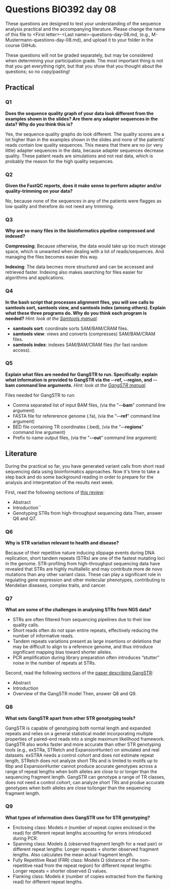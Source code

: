 
# Questions BIO392 day 08
These questions are designed to test your understanding of the sequence analysis practical and the accompanying literature. Please change the name of this file to \<First letter\>-\<Last name\>-questions-day-08.md, (e.g., M-Mustermann-questions-day-08.md), and upload it to your folder in the course GitHub.

These questions will not be graded separately, but may be considered when determining your participation grade. The most important thing is not that you get everything right, but that you show that you thought about the questions; so no copy/pasting!

## Practical

### Q1
**Does the sequence quality graph of your data look different from the examples shown in the slides? Are there any adapter sequences in the data? Why do you think this is?**

Yes, the sequence quality graphs do look different. The quality scores are a lot higher than in the examples shown in the slides and none of the patients' reads contain low quality sequences. This means that there are no (or very little) adapter sequences in the data, because adapter sequences decrease quality. These patient reads are simulations and not real data, which is probably the reason for the high quality sequences.

### Q2
**Given the FastQC reports, does it make sense to perform adapter and/or quality-trimming on your data?**

No, because none of the sequences in any of the patients were flagges as low quality and therefore do not need any trimming.

### Q3
**Why are so many files in the bioinformatics pipeline compressed and indexed?**

**Compressing**: Because otherwise, the data would take up too much storage space, which is unwanted when dealing with a lot of reads/sequences. And managing the files becomes easier this way.

**Indexing**: The data becmes more structured and can be accessed and retrieved faster. Indexing also makes searching for files easier for algorithms and applications.

### Q4
**In the bash script that processes alignment files, you will see calls to samtools sort, samtools view, and samtools index (among others). Explain what these three programs do. Why do you think each program is needed?**
*Hint: look at the [Samtools manual](http://www.htslib.org/doc/samtools.html)*.

* **samtools sort**: coordinate sorts SAM/BAM/CRAM files.
* **samtools view**: views and converts (compresses) SAM/BAM/CRAM files.
* **samtools index**: indexes SAM/BAM/CRAM files (for fast random access).

### Q5
**Explain what files are needed for GangSTR to run. Specifically: explain what information is provided to GangSTR via the --ref, --region, and --bam command line arguments.**
*Hint: look at the [GangSTR manual](https://github.com/gymreklab/gangstr).*

Files needed for GangSTR to run:
* Comma separated list of input BAM files, (via the "**--bam**" command line argument)
* FASTA file for refererence genome (.fa), (via the "**--ref**" command line argument)
* BED file containing TR coordinates (.bed), (via the "**--regions**" command line argument)
* Prefix to name output files, (via the "**--out**" command line argument)

## Literature
During the practical so far, you have generated variant calls from short read sequencing data using bioinformatics approaches. Now it's time to take a step back and do some background reading in order to prepare for the analysis and interpretation of the results next week. 

First, read the following sections of [this review](https://www.sciencedirect.com/science/article/pii/S0959437X16301538):
* Abstract
* Introduction``
* Genotyping STRs from high-throughput sequencing data
Then, answer Q6 and Q7.

### Q6
**Why is STR variation relevant to health and disease?**

Because of their repetitive nature inducing slippage events during DNA replication, short tandem repeats (STRs) are one of the fastest mutating loci in the genome. STR-profiling from high-throughput sequencing data have revealed that STRs are highly multiallelic and may contribute more de novo mutations than any other variant class. These can play a significant role in regulating gene expression and other molecular phenotypes, contributing to Mendelian diseases, complex traits, and cancer.

### Q7
**What are some of the challenges in analysing STRs from NGS data?**

* STRs are often filtered from sequencing pipelines due to their low quality calls.
* Short reads often do not span entire repeats, effectively reducing the number of informative reads.
* Tandem repeats variations present as large insertions or deletions that may be difficult to align to a reference genome, and thus introduce significant mapping bias toward shorter alleles.
* PCR amplification during library preparation often introduces “stutter” noise in the number of repeats at STRs.

Second, read the following sections of the [paper describing GangSTR](https://academic.oup.com/nar/article/47/15/e90/5518310):
* Abstract
* Introduction
* Overview of the GangSTR model
Then, answer Q8 and Q9.

### Q8
**What sets GangSTR apart from other STR genotyping tools?**

GangSTR is capable of genotyping both normal length and expanded repeats and relies on a general statistical model incorporating multiple properties of paired-end reads into a single maximum likelihood framework. GangSTR also works faster and more accurate than other STR genotyping tools (e.g., exSTRa, STRetch and ExpansionHunter) on simulated and real datasets. exSTRA needs a control cohort and does not estimate repeat length, STRetch does not analyze short TRs and is limited to motifs up to 6bp and ExpansionHunter cannot produce accurate genotypes across a range of repeat lengths when both alleles are close to or longer than the sequencing fragment length. GangSTR can genotype a range of TR classes, does not need a control cohort, can analyze short TRs and produe accurate genotypes when both alleles are close to/longer than the sequencing fragment length.

### Q9
**What types of information does GangSTR use for STR genotyping?**

* Enclosing class: Models *n* (number of repeat copies enclosed in the read) for different repeat lengths accounting for errors introduced during PCR.
* Spanning class: Models Δ (observed fragment length for a read pair) or different repeat lengths: Longer repeats = shorter observed fragment lengths. Also calculates the mean actual fragment length.
* Fully Repetitive Read (FRR) class: Models Ω (distance of the non-repetitive read from the repeat region) for different repeat lengths: Longer repeats = shorter observed Ω values.
* Flanking class: Models *k* (number of copies extracted from the flanking read) for different repeat lengths.
